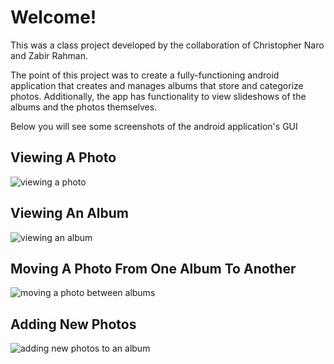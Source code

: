 # Welcome!
This was a class project developed by the collaboration of Christopher Naro and Zabir Rahman. 

The point of this project was to create a fully-functioning android application that creates and manages albums that store and categorize photos. Additionally, the app has functionality to view slideshows of the albums and the photos themselves.

Below you will see some screenshots of the android application's GUI


## Viewing A Photo
![viewing a photo](https://github.com/cnaro1996/Photos/blob/master/img/ViewPhoto.png)

## Viewing An Album
![viewing an album](https://github.com/cnaro1996/Photos/blob/master/img/ViewAlbum.png)

## Moving A Photo From One Album To Another
![moving a photo between albums](https://github.com/cnaro1996/Photos/blob/master/img/MovePhoto.png)

## Adding New Photos
![adding new photos to an album](https://github.com/cnaro1996/Photos/blob/master/img/AddPhoto.png)